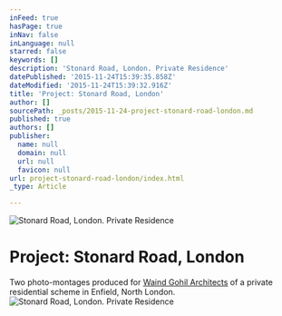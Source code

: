 ```yaml
---
inFeed: true
hasPage: true
inNav: false
inLanguage: null
starred: false
keywords: []
description: 'Stonard Road, London. Private Residence'
datePublished: '2015-11-24T15:39:35.858Z'
dateModified: '2015-11-24T15:39:32.916Z'
title: 'Project: Stonard Road, London'
author: []
sourcePath: _posts/2015-11-24-project-stonard-road-london.md
published: true
authors: []
publisher:
  name: null
  domain: null
  url: null
  favicon: null
url: project-stonard-road-london/index.html
_type: Article

---
```

![Stonard Road, London. Private Residence](https://the-grid-user-content.s3-us-west-2.amazonaws.com/797cd0da-3a1f-4491-a18e-84f1161a5d63.jpg)

# Project: Stonard Road, London

Two photo-montages produced for [Waind Gohil Architects][0] of a private residential scheme in Enfield, North London.
![Stonard Road, London. Private Residence](https://the-grid-user-content.s3-us-west-2.amazonaws.com/98e6eabe-e029-4116-8748-ed8563ff3699.jpg)

[0]: http://www.waindgohil.co.uk/